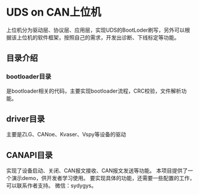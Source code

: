 # UDS on CAN上位机
上位机分为驱动层、协议层、应用层，实现UDS的BootLoder刷写，另外可以根据该上位机的软件框架，按照自己的需求，开发出诊断、下线标定等功能。
## 目录介绍
### bootloader目录
是bootloader相关的代码，主要实现bootloader流程，CRC校验，文件解析功能。
## driver目录
主要是ZLG、CANoe、Kvaser、Vspy等设备的驱动
## CANAPI目录
实现了设备启动、关闭、CAN报文接收、CAN报文发送等功能。
本项目提供了一个演示demo，供开发者学习使用。
要实现具体的功能，还需要一些配置的工作，可以联系作者支持。
微信：sydygys。
